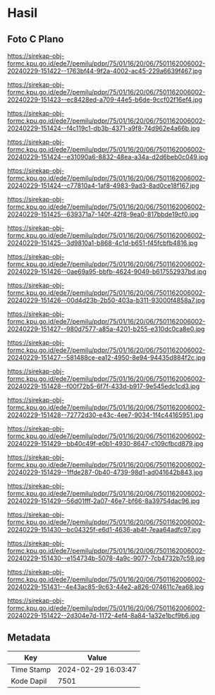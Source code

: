 # Hasil

## Foto C Plano

https://sirekap-obj-formc.kpu.go.id/ede7/pemilu/pdpr/75/01/16/20/06/7501162006002-20240229-151422--1763bf44-9f2a-4002-ac45-229a6639f467.jpg

https://sirekap-obj-formc.kpu.go.id/ede7/pemilu/pdpr/75/01/16/20/06/7501162006002-20240229-151423--ec8428ed-a709-44e5-b6de-9ccf02f16ef4.jpg

https://sirekap-obj-formc.kpu.go.id/ede7/pemilu/pdpr/75/01/16/20/06/7501162006002-20240229-151424--f4c119c1-db3b-4371-a9f8-74d962e4a66b.jpg

https://sirekap-obj-formc.kpu.go.id/ede7/pemilu/pdpr/75/01/16/20/06/7501162006002-20240229-151424--e31090a6-8832-48ea-a34a-d2d6beb0c049.jpg

https://sirekap-obj-formc.kpu.go.id/ede7/pemilu/pdpr/75/01/16/20/06/7501162006002-20240229-151424--c77810a4-1af8-4983-9ad3-8ad0ce18f167.jpg

https://sirekap-obj-formc.kpu.go.id/ede7/pemilu/pdpr/75/01/16/20/06/7501162006002-20240229-151425--639371a7-140f-42f8-9ea0-817bbde19cf0.jpg

https://sirekap-obj-formc.kpu.go.id/ede7/pemilu/pdpr/75/01/16/20/06/7501162006002-20240229-151425--3d9810a1-b868-4c1d-b651-f45fcbfb4816.jpg

https://sirekap-obj-formc.kpu.go.id/ede7/pemilu/pdpr/75/01/16/20/06/7501162006002-20240229-151426--0ae69a95-bbfb-4624-9049-b617552937bd.jpg

https://sirekap-obj-formc.kpu.go.id/ede7/pemilu/pdpr/75/01/16/20/06/7501162006002-20240229-151426--00d4d23b-2b50-403a-b311-93000f4858a7.jpg

https://sirekap-obj-formc.kpu.go.id/ede7/pemilu/pdpr/75/01/16/20/06/7501162006002-20240229-151427--980d7577-a85a-4201-b255-e310dc0ca8e0.jpg

https://sirekap-obj-formc.kpu.go.id/ede7/pemilu/pdpr/75/01/16/20/06/7501162006002-20240229-151427--581488ce-ea12-4950-8e94-94435d884f2c.jpg

https://sirekap-obj-formc.kpu.go.id/ede7/pemilu/pdpr/75/01/16/20/06/7501162006002-20240229-151428--f00f72b5-6f7f-433d-b917-9e545edc1cd3.jpg

https://sirekap-obj-formc.kpu.go.id/ede7/pemilu/pdpr/75/01/16/20/06/7501162006002-20240229-151428--72772d30-e43c-4ee7-9034-1f4c44165951.jpg

https://sirekap-obj-formc.kpu.go.id/ede7/pemilu/pdpr/75/01/16/20/06/7501162006002-20240229-151429--bb40c49f-e0b1-4930-8647-c109cfbcd879.jpg

https://sirekap-obj-formc.kpu.go.id/ede7/pemilu/pdpr/75/01/16/20/06/7501162006002-20240229-151429--1ffde287-0b40-4739-98d1-ad041642b843.jpg

https://sirekap-obj-formc.kpu.go.id/ede7/pemilu/pdpr/75/01/16/20/06/7501162006002-20240229-151429--56d01fff-2a07-46e7-bf66-8a39754dac96.jpg

https://sirekap-obj-formc.kpu.go.id/ede7/pemilu/pdpr/75/01/16/20/06/7501162006002-20240229-151430--bc04325f-e6d1-4636-ab4f-7eaa64adfc97.jpg

https://sirekap-obj-formc.kpu.go.id/ede7/pemilu/pdpr/75/01/16/20/06/7501162006002-20240229-151430--e154734b-5078-4a9c-9077-7cb4732b7c59.jpg

https://sirekap-obj-formc.kpu.go.id/ede7/pemilu/pdpr/75/01/16/20/06/7501162006002-20240229-151431--4e43ac85-9c63-44e2-a826-074611c7ea68.jpg

https://sirekap-obj-formc.kpu.go.id/ede7/pemilu/pdpr/75/01/16/20/06/7501162006002-20240229-151422--2d304e7d-1172-4ef4-8a84-1a32e1bcf9b6.jpg


## Metadata

| Key        | Value               |
| ---------- | ------------------- |
| Time Stamp | 2024-02-29 16:03:47 |
| Kode Dapil | 7501                |



